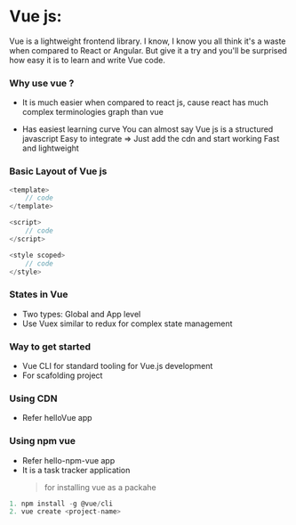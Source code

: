 # **Vue js:**

Vue is a lightweight frontend library. I know, I know you all think it's a waste when compared to React or Angular. But give it a try and you'll be surprised how easy it is to learn and write Vue code.

### **Why use vue ?**

- It is much easier when compared to react js, cause react has much complex terminologies graph than vue

- Has easiest learning curve
  You can almost say Vue js is a structured javascript
  Easy to integrate => Just add the cdn and start working
  Fast and lightweight

### **Basic Layout of Vue js**

```javascript
<template>
    // code
</template>

<script>
    // code
</script>

<style scoped>
    // code
</style>
```

### **States in Vue**

- Two types: Global and App level
- Use Vuex similar to redux for complex state management

### **Way to get started**

- Vue CLI for standard tooling for Vue.js development
- For scafolding project

### **Using CDN**

- Refer helloVue app

### **Using npm vue**

- Refer hello-npm-vue app
- It is a task tracker application
  > for installing vue as a packahe

```javascript
1. npm install -g @vue/cli
2. vue create <project-name>
```
